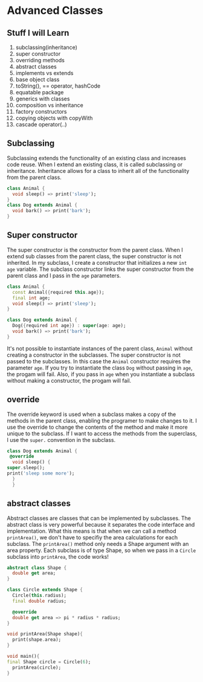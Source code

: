 # Advanced Classes

## Stuff I will Learn

1. subclassing(inheritance)
2. super constructor
3. overriding methods
4. abstract classes
5. implements vs extends
6. base object class
7. toString(), == operator, hashCode
8. equatable package
9. generics with classes
10. composition vs inheritance
11. factory constructors
12. copying objects with copyWith
13. cascade operator(..)

## Subclassing

Subclassing extends the functionality of an existing class and increases
code reuse. When I extend an existing class, it is called
subclassing or inheritance. Inheritance allows for a class to inherit
all of the functionality from the parent class.

```dart
class Animal {
  void sleep() => print('sleep');
}
class Dog extends Animal {
  void bark() => print('bark');
}
```

## Super constructor

The super constructor
is the constructor from the parent class. When I extend sub classes from the
parent class, the super constructor is not inherited. In my subclass,
I create a constructor that initializes a new  `int age` variable.
The subclass constructor links the super constructor from
the parent class and I pass in the `age` parameters.

```dart
class Animal {
  const Animal({required this.age});
  final int age;
  void sleep() => print('sleep');
}

class Dog extends Animal {
  Dog({required int age}) : super(age: age);
  void bark() => print('bark');
}
```

It's not possible to instantiate instances of the parent class,
`Animal` without creating a constructor in the subclasses. The
super constructor is not passed to the subclasses. In this case
the `Animal` constructor requires the parameter `age`. If you try
to instantiate the class `Dog` without passing in `age`, the progam
will fail. Also, if you pass in `age` when you instantiate a subclass
without making a constructor, the progam will fail.

## override

The override keyword is used when a subclass makes a copy of the methods in the
parent class, enabling the programer to make changes to it. I
use the override to change the contents of the method and make
it more unique to the subclass. If I want to access the methods from the superclass,
I use the `super.` convention in the subclass.

```dart
class Dog extends Animal {
 @override
  void sleep() {
super.sleep();
print('sleep some more');
  }
  }
```

## abstract classes

Abstract classes are classes that
can be implemented by subclasses. The abstract class is
very powerful because it separates the code interface
and implementation. What this means is that when we can call a
method `printArea()`, we don't have to
specifiy the area calculations for each subclass.
The `printArea()` method only needs a
Shape argument with an area property.
Each subclass is of type Shape,
so when we pass in a `Circle` subclass into `printArea`,
the code works!

```dart
abstract class Shape {
  double get area;
}

class Circle extends Shape {
  Circle(this.radius);
  final double radius;

  @override 
  double get area => pi * radius * radius;
}

void printArea(Shape shape){
  print(shape.area);
}

void main(){
final Shape circle = Circle(6);
  printArea(circle);
}
 
```
